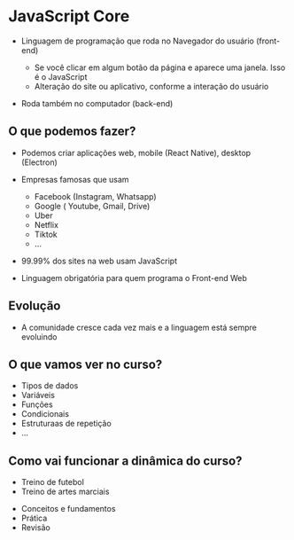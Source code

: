 # JavaScript Core

* Linguagem de programação que roda no Navegador do usuário (front-end)
     * Se você clicar em algum botão da página e aparece uma janela. Isso é o JavaScript
     * Alteração do site ou aplicativo, conforme a interação do usuário

* Roda também no computador (back-end)

## O que podemos fazer?
* Podemos criar aplicações web, mobile (React Native), desktop (Electron)
* Empresas famosas que usam
     * Facebook (Instagram, Whatsapp)
     * Google ( Youtube, Gmail, Drive)
     * Uber
     * Netflix
     * Tiktok
     * ...

* 99.99% dos sites na web usam JavaScript
* Linguagem obrigatória para quem programa o Front-end Web

## Evolução
* A comunidade cresce cada vez mais e a linguagem está sempre evoluindo

## O que vamos ver no curso?
- Tipos de dados
- Variáveis
- Funções
- Condicionais
- Estruturaas de repetição
- ...

## Como vai funcionar a dinâmica do curso?
- Treino de futebol
- Treino de artes marciais

* Conceitos e fundamentos
* Prática
* Revisão

